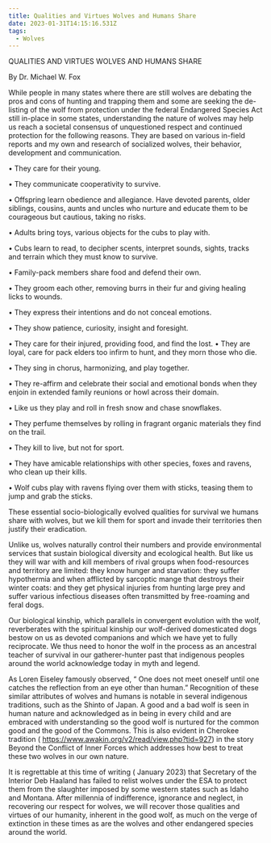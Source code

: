 ```yaml
---
title: Qualities and Virtues Wolves and Humans Share
date: 2023-01-31T14:15:16.531Z
tags:
  - Wolves
---
```

QUALITIES AND VIRTUES WOLVES AND HUMANS SHARE

By Dr. Michael W. Fox

While people in many states where there are still wolves are debating the pros and cons of hunting and trapping them and some are seeking the de-listing of the wolf from protection under the federal Endangered Species Act still in-place in some states, understanding the nature of wolves may help us reach a societal consensus of unquestioned respect and continued protection for the following reasons. They are based on various in-field  reports and  my own and research of socialized wolves, their behavior, development and communication. 

•	They care for their young.

•	They communicate cooperativity to survive.


•	Offspring learn obedience and allegiance. Have devoted parents, older siblings, cousins, aunts and uncles who nurture and educate them to be courageous but cautious, taking no risks.

•	Adults bring toys, various objects for the cubs to play with.

•	Cubs learn to read, to decipher scents, interpret sounds, sights, tracks and terrain which they must know to survive.

•	Family-pack members share food and defend their own.


•	They groom each other, removing burrs in their fur and giving healing licks to wounds.


•	They express their intentions and do not conceal emotions.


•	They show patience, curiosity, insight and foresight.


•	They care for their injured, providing food, and find the lost.
•	They are loyal, care for pack elders too infirm to hunt, and they morn those who die.


•	They sing in chorus, harmonizing, and play together.


•	They re-affirm and celebrate their social and emotional bonds when they enjoin in extended family reunions or howl across their domain.

•	Like us they play and roll in fresh snow and chase snowflakes.


•	They perfume themselves by rolling in fragrant organic materials they find on the trail.


•	They kill to live, but not for sport.

•	They have amicable relationships with other species, foxes and ravens, who clean up their kills. 


•	Wolf cubs play with ravens flying over them with sticks, teasing them to jump and grab the sticks.

These essential socio-biologically evolved qualities for survival we humans share with wolves, but we kill them for sport and invade their territories then justify their eradication. 

Unlike us, wolves naturally control their numbers and provide environmental services that sustain biological diversity and ecological health. But like us they will war with and kill members of rival groups when food-resources and territory are limited:  they know hunger and starvation: they suffer hypothermia and when afflicted by sarcoptic mange that destroys their winter coats: and they get physical injuries from hunting large prey and suffer various infectious diseases often transmitted by free-roaming and feral dogs. 


Our biological kinship, which parallels in convergent evolution with the wolf, reverberates with the spiritual kinship our wolf-derived domesticated dogs bestow on us as devoted companions and which we have yet to fully reciprocate. We thus need to honor the wolf in the process as an ancestral teacher of survival in our gatherer-hunter past that indigenous peoples around the world acknowledge today in myth and legend.

 As Loren Eiseley famously observed, “ One does not meet oneself until one catches the reflection from an eye other than human.” Recognition of these similar attributes of wolves and humans is notable in several indigenous traditions, such as the Shinto of Japan. A good and a bad wolf is seen in human nature and acknowledged as in being in every child and are embraced with understanding so the good wolf is nurtured for the common good and the good of the Commons. This is also evident in Cherokee tradition ( https://www.awakin.org/v2/read/view.php?tid=927) in the story Beyond the Conflict of Inner Forces which addresses how best to treat these two wolves in our own nature.


It is regrettable at this time of writing ( January 2023) that Secretary of the Interior Deb Haaland has failed to relist wolves under the ESA to protect them from the slaughter imposed by some western states such as Idaho and Montana.
After millennia of indifference, ignorance and neglect, in recovering our respect for wolves, we will recover those qualities and virtues of our humanity, inherent in the good wolf, as much on the verge of extinction in these times as are the wolves and other endangered species around the world. 
